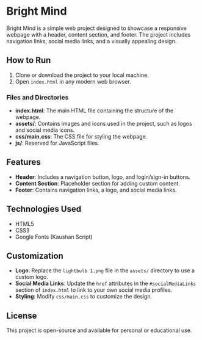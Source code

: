 # Bright Mind

Bright Mind is a simple web project designed to showcase a responsive webpage with a header, content section, and footer. The project includes navigation links, social media links, and a visually appealing design.

## How to Run

1. Clone or download the project to your local machine.
2. Open `index.html` in any modern web browser.

### Files and Directories

- **index.html**: The main HTML file containing the structure of the webpage.
- **assets/**: Contains images and icons used in the project, such as logos and social media icons.
- **css/main.css**: The CSS file for styling the webpage.
- **js/**: Reserved for JavaScript files.

## Features

- **Header**: Includes a navigation button, logo, and login/sign-in buttons.
- **Content Section**: Placeholder section for adding custom content.
- **Footer**: Contains navigation links, a logo, and social media links.

## Technologies Used

- HTML5
- CSS3
- Google Fonts (Kaushan Script)

## Customization

- **Logo**: Replace the `lightbulb 1.png` file in the `assets/` directory to use a custom logo.
- **Social Media Links**: Update the `href` attributes in the `#socialMediaLinks` section of `index.html` to link to your own social media profiles.
- **Styling**: Modify `css/main.css` to customize the design.

## License

This project is open-source and available for personal or educational use.
